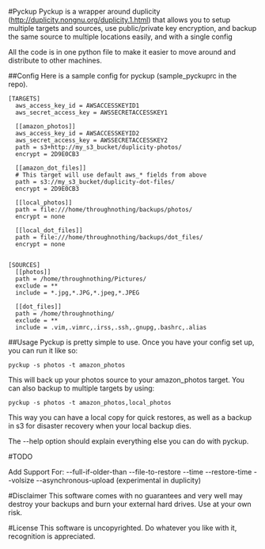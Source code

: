 #Pyckup
Pyckup is a wrapper around duplicity (http://duplicity.nongnu.org/duplicity.1.html) that allows you to setup multiple targets and sources, use public/private key encryption, and backup the same source to multiple locations easily, and with a single config

All the code is in one python file to make it easier to move around and distribute to other machines.

##Config
Here is a sample config for pyckup (sample\_pyckuprc in the repo).

    [TARGETS]
      aws_access_key_id = AWSACCESSKEYID1
      aws_secret_access_key = AWSSECRETACCESSKEY1

      [[amazon_photos]]
      aws_access_key_id = AWSACCESSKEYID2
      aws_secret_access_key = AWSSECRETACCESSKEY2
      path = s3+http://my_s3_bucket/duplicity-photos/
      encrypt = 2D9E0CB3

      [[amazon_dot_files]]
      # This target will use default aws_* fields from above
      path = s3://my_s3_bucket/duplicity-dot-files/
      encrypt = 2D9E0CB3

      [[local_photos]]
      path = file:///home/throughnothing/backups/photos/
      encrypt = none

      [[local_dot_files]]
      path = file:///home/throughnothing/backups/dot_files/
      encrypt = none


    [SOURCES]
      [[photos]]
      path = /home/throughnothing/Pictures/
      exclude = **
      include = *.jpg,*.JPG,*.jpeg,*.JPEG

      [[dot_files]]
      path = /home/throughnothing/
      exclude = **
      include = .vim,.vimrc,.irss,.ssh,.gnupg,.bashrc,.alias


##Usage
Pyckup is pretty simple to use.  Once you have your config set up, you can run it like so:

    pyckup -s photos -t amazon_photos

This will back up your photos source to your amazon\_photos target.  You can also backup to multiple targets by using:

    pyckup -s photos -t amazon_photos,local_photos

This way you can have a local copy for quick restores, as well as a backup in s3 for disaster recovery when your local backup dies.

The --help option should explain everything else you can do with pyckup.

#TODO

Add Support For:
    --full-if-older-than
    --file-to-restore
    --time
    --restore-time
    --volsize
    --asynchronous-upload (experimental in duplicity)


#Disclaimer
This software comes with no guarantees and very well may destroy your backups and burn your external hard drives.  Use at your own risk.

#License
This software is uncopyrighted.  Do whatever you like with it, recognition is appreciated.
